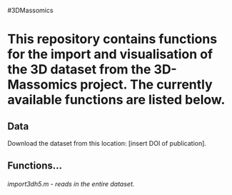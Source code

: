 #3DMassomics

This repository contains functions for the import and visualisation of the 3D dataset from the 3D-Massomics project. The currently available functions are listed below.
===========

## Data
Download the dataset from this location: [insert DOI of publication].  

## Functions...
###### import3dh5.m - reads in the entire dataset.
